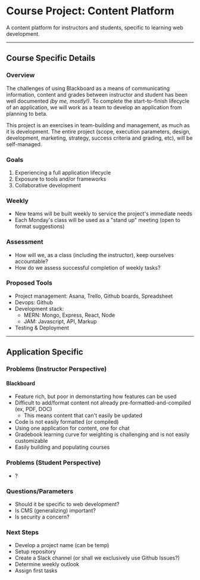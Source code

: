 # Course Project: Content Platform
A content platform for instructors and students, specific to learning web development.

---

## Course Specific Details

### Overview

The challenges of using Blackboard as a means of communicating information, content and grades between instructor and student has been well documented *(by me, mostly!)*. To complete the start-to-finish lifecycle of an application, we will work as a team to develop an application from planning to beta.

This project is an exercises in team-building and management, as much as it is development. The entire project (scope, execution parameters, design, development, marketing, strategy, success criteria and grading, etc), will be self-managed. 

### Goals

1. Experiencing a full application lifecycle
2. Exposure to tools and/or frameworks
3. Collaborative development

### Weekly

- New teams will be built weekly to service the project's immediate needs
- Each Monday's class will be used as a "stand up" meeting (open to format suggestions)

### Assessment

- How will we, as a class (including the instructor), keep ourselves accountable? 
- How do we assess successful completion of weekly tasks?

### Proposed Tools

- Project management: Asana, Trello, Github boards, Spreadsheet
- Devops: Github
- Development stack:
  - MERN: Mongo, Express, React, Node
  - JAM: Javascript, API, Markup
- Testing & Deployment

---

## Application Specific

### Problems (Instructor Perspective)

#### Blackboard
- Feature rich, but poor in demonstarting how features can be used
- Difficult to add/format content not already pre-formatted-and-compiled (ex, PDF, DOC)
  - This means content that can't easily be updated
- Code is not easily formatted (or compiled)
- Using one application for content, one for chat
- Gradebook learning curve for weighting is challenging and is not easily customizable
- Easily building and populating courses

### Problems (Student Perspective)
- ?

### Questions/Parameters
- Should it be specific to web development?
- Is CMS (generalizing) important?
- Is security a concern?

### Next Steps
- Develop a project name (can be temp)
- Setup repository
- Create a Slack channel (or shall we exclusively use Github Issues?)
- Determine weekly outlook
- Assign first tasks